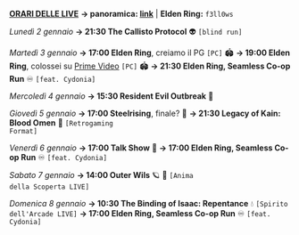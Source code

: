 <b><u>ORARI DELLE LIVE</u></b>
<b>→ panoramica: <a href="https://trello.com/b/iKwdSGf3/sabaku">link</a></b> | <b>Elden Ring:</b> <code>f3ll0ws</code>

<i>Lunedì 2 gennaio</i>
<b>→ 21:30 The Callisto Protocol</b> 👽
     <code>[blind run]</code> 

<i>Martedì 3 gennaio</i>
<b>→ 17:00 Elden Ring</b>, creiamo il PG <code>[PC]</code> 🏟
<b>→ 19:00 Elden Ring</b>, colossei su [Prime Video](https://www.twitch.tv/primevideoit) <code>[PC]</code> 🏟
<b>→ 21:30 Elden Ring, Seamless Co-op Run</b> ♾️
     <code>[feat. Cydonia]</code>

<i>Mercoledì 4 gennaio</i>
<b>→ 15:30 Resident Evil Outbreak</b> 🧿

<i>Giovedì 5 gennaio</i>
<b>→ 17:00 Steelrising</b>, finale? 🥖
<b>→ 21:30 Legacy of Kain: Blood Omen</b> 🧛
     <code>[Retrogaming Format]</code>

<i>Venerdì 6 gennaio</i>
<b>→ 17:00 Talk Show</b> 🎤
<b>→ 17:00 Elden Ring, Seamless Co-op Run</b> ♾️
     <code>[feat. Cydonia]</code>

<i>Sabato 7 gennaio</i>
<b>→ 14:00 Outer Wils</b> 🪐 🌊
     <code>[Anima della Scoperta LIVE]</code>

<i>Domenica 8 gennaio</i>
<b>→ 10:30 The Binding of Isaac: Repentance</b> 💧
     <code>[Spirito dell'Arcade LIVE]</code>
<b>→ 17:00 Elden Ring, Seamless Co-op Run</b> ♾️
     <code>[feat. Cydonia]</code>

